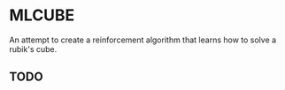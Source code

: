 # MLCUBE
An attempt to create a reinforcement algorithm that learns how to solve a rubik's cube.


## TODO

<!-- - [ ] Add Move Deciphering to Cubes as a static method (index => string name) -->

<!-- TODO: add `prisma.prisma` to auto-installed vscode extensions -->

